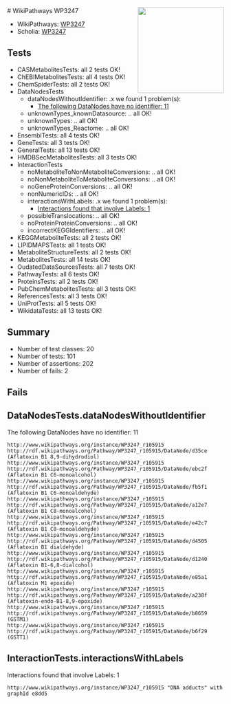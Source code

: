 <img style="float: right; width: 200px" src="https://upload.wikimedia.org/wikipedia/commons/thumb/8/83/Wplogo_with_text_500.png/640px-Wplogo_with_text_500.png" />
# WikiPathways WP3247

* WikiPathways: [WP3247](https://new.wikipathways.org/pathways/WP3247)
* Scholia: [WP3247](https://scholia.toolforge.org/wikipathways/WP3247)
## Tests
* CASMetabolitesTests: all 2 tests OK!
* ChEBIMetabolitesTests: all 4 tests OK!
* ChemSpiderTests: all 2 tests OK!
* DataNodesTests
    * dataNodesWithoutIdentifier: .x we found 1 problem(s):
        * [The following DataNodes have no identifier: 11](#8792c491)
    * unknownTypes_knownDatasource: .. all OK!
    * unknownTypes: .. all OK!
    * unknownTypes_Reactome: .. all OK!
* EnsemblTests: all 4 tests OK!
* GeneTests: all 3 tests OK!
* GeneralTests: all 13 tests OK!
* HMDBSecMetabolitesTests: all 3 tests OK!
* InteractionTests
    * noMetaboliteToNonMetaboliteConversions: .. all OK!
    * noNonMetaboliteToMetaboliteConversions: .. all OK!
    * noGeneProteinConversions: .. all OK!
    * nonNumericIDs: .. all OK!
    * interactionsWithLabels: .x we found 1 problem(s):
        * [Interactions found that involve Labels: 1](#630d2678)
    * possibleTranslocations: .. all OK!
    * noProteinProteinConversions: .. all OK!
    * incorrectKEGGIdentifiers: .. all OK!
* KEGGMetaboliteTests: all 2 tests OK!
* LIPIDMAPSTests: all 1 tests OK!
* MetaboliteStructureTests: all 2 tests OK!
* MetabolitesTests: all 14 tests OK!
* OudatedDataSourcesTests: all 7 tests OK!
* PathwayTests: all 6 tests OK!
* ProteinsTests: all 2 tests OK!
* PubChemMetabolitesTests: all 3 tests OK!
* ReferencesTests: all 3 tests OK!
* UniProtTests: all 5 tests OK!
* WikidataTests: all 13 tests OK!


## Summary

* Number of test classes: 20
* Number of tests: 101
* Number of assertions: 202
* Number of fails: 2

## Fails

<a name="8792c491" />

## DataNodesTests.dataNodesWithoutIdentifier

The following DataNodes have no identifier: 11
```
http://www.wikipathways.org/instance/WP3247_r105915 http://rdf.wikipathways.org/Pathway/WP3247_r105915/DataNode/d35ce (Aflatoxin B1 8,9-dihydrodiol)
http://www.wikipathways.org/instance/WP3247_r105915 http://rdf.wikipathways.org/Pathway/WP3247_r105915/DataNode/ebc2f (Aflatoxin B1 C6-monoalcohol)
http://www.wikipathways.org/instance/WP3247_r105915 http://rdf.wikipathways.org/Pathway/WP3247_r105915/DataNode/fb5f1 (Aflatoxin B1 C6-monoaldehyde)
http://www.wikipathways.org/instance/WP3247_r105915 http://rdf.wikipathways.org/Pathway/WP3247_r105915/DataNode/a12e7 (Aflatoxin B1 C8-monoalcohol)
http://www.wikipathways.org/instance/WP3247_r105915 http://rdf.wikipathways.org/Pathway/WP3247_r105915/DataNode/e42c7 (Aflatoxin B1 C8-monoaldehyde)
http://www.wikipathways.org/instance/WP3247_r105915 http://rdf.wikipathways.org/Pathway/WP3247_r105915/DataNode/d4505 (Aflatoxin B1 dialdehyde)
http://www.wikipathways.org/instance/WP3247_r105915 http://rdf.wikipathways.org/Pathway/WP3247_r105915/DataNode/d1240 (Aflatoxin B1-6,8-dialcohol)
http://www.wikipathways.org/instance/WP3247_r105915 http://rdf.wikipathways.org/Pathway/WP3247_r105915/DataNode/e85a1 (Aflatoxin M1 epoxide)
http://www.wikipathways.org/instance/WP3247_r105915 http://rdf.wikipathways.org/Pathway/WP3247_r105915/DataNode/a238f (Aflatoxin-endo-B1-8,9-epoxide)
http://www.wikipathways.org/instance/WP3247_r105915 http://rdf.wikipathways.org/Pathway/WP3247_r105915/DataNode/b8659 (GSTM1)
http://www.wikipathways.org/instance/WP3247_r105915 http://rdf.wikipathways.org/Pathway/WP3247_r105915/DataNode/b6f29 (GSTT1)
```

<a name="630d2678" />

## InteractionTests.interactionsWithLabels

Interactions found that involve Labels: 1
```
http://www.wikipathways.org/instance/WP3247_r105915 "DNA adducts" with graphId e8dd5
```

